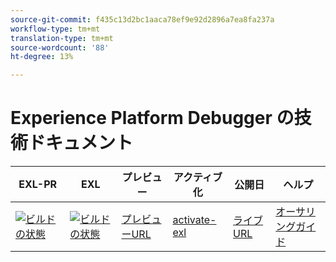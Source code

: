 ```yaml
---
source-git-commit: f435c13d2bc1aaca78ef9e92d2896a7ea8fa237a
workflow-type: tm+mt
translation-type: tm+mt
source-wordcount: '88'
ht-degree: 13%

---
```

# Experience Platform Debugger の技術ドキュメント


| EXL-PR | EXL | プレビュー | アクティブ化 | 公開日 | ヘルプ |
|--- |--- |--- |--- |--- |--- |
| [![ビルドの状態](https://docs.ci.corp.adobe.com/view/exl-pr/job/debugger.en_pr-exl/badge/icon)](https://docs.ci.corp.adobe.com/view/exl-pr/job/debugger.en_pr-exl/lastBuild/) | [![ビルドの状態](https://docs.ci.corp.adobe.com/view/exl-pr/job/debugger.en_exl/lastBuild/badge/icon)](https://docs.ci.corp.adobe.com/view/exl-pr/job/debugger.en_exl/lastBuild/lastBuild) | [プレビューURL](https://experienceleague.corp.adobe.com/docs/debugger/using-v2/experience-cloud-debugger.html?lang=en) | [activate-exl](https://docs.ci.corp.adobe.com/job/activate-exl/build/) | [ライブURL](https://experienceleague.adobe.com/docs/debugger/using-v2/experience-cloud-debugger.html?lang=en) | [オーサリングガイド](https://experienceleague.adobe.com/docs/authoring-guide-exl/using/home.html?lang=en) |

